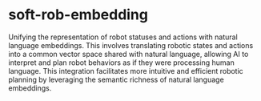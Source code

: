 # soft-rob-embedding
Unifying the representation of robot statuses and actions with natural language embeddings. This involves translating robotic states and actions into a common vector space shared with natural language, allowing AI to interpret and plan robot behaviors as if they were processing human language. This integration facilitates more intuitive and efficient robotic planning by leveraging the semantic richness of natural language embeddings.
